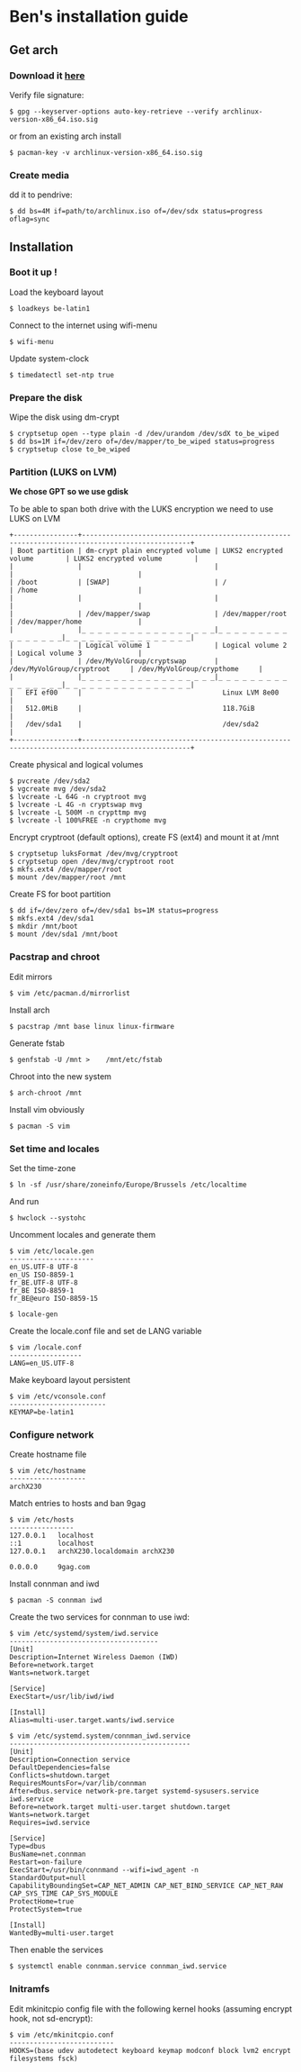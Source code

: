# Ben's installation guide

## Get arch

### Download it [here](https://archlinux.org/download/)

Verify file signature:

    $ gpg --keyserver-options auto-key-retrieve --verify archlinux-version-x86_64.iso.sig

or from an existing arch install

    $ pacman-key -v archlinux-version-x86_64.iso.sig

### Create media

dd it to pendrive:

    $ dd bs=4M if=path/to/archlinux.iso of=/dev/sdx status=progress oflag=sync

## Installation

### Boot it up !

Load the keyboard layout

    $ loadkeys be-latin1

Connect to the internet using wifi-menu

    $ wifi-menu

Update system-clock

    $ timedatectl set-ntp true

### Prepare the disk

Wipe the disk using dm-crypt

    $ cryptsetup open --type plain -d /dev/urandom /dev/sdX to_be_wiped
    $ dd bs=1M if=/dev/zero of=/dev/mapper/to_be_wiped status=progress
    $ cryptsetup close to_be_wiped

### Partition (LUKS on LVM)

**We chose GPT so we use gdisk**

To be able to span both drive with the LUKS encryption we need to use LUKS on LVM

    +----------------+-------------------------------------------------------------------------------------------------+
    | Boot partition | dm-crypt plain encrypted volume | LUKS2 encrypted volume        | LUKS2 encrypted volume        |
    |                |                                 |                               |                               |
    | /boot          | [SWAP]                          | /                             | /home                         |
    |                |                                 |                               |                               |
    |                | /dev/mapper/swap                | /dev/mapper/root              | /dev/mapper/home              |
    |                |_ _ _ _ _ _ _ _ _ _ _ _ _ _ _ _ _|_ _ _ _ _ _ _ _ _ _ _ _ _ _ _ _|_ _ _ _ _ _ _ _ _ _ _ _ _ _ _ _|
    |                | Logical volume 1                | Logical volume 2              | Logical volume 3              |
    |                | /dev/MyVolGroup/cryptswap       | /dev/MyVolGroup/cryptroot     | /dev/MyVolGroup/crypthome     |
    |                |_ _ _ _ _ _ _ _ _ _ _ _ _ _ _ _ _|_ _ _ _ _ _ _ _ _ _ _ _ _ _ _ _|_ _ _ _ _ _ _ _ _ _ _ _ _ _ _ _|
    |   EFI ef00     |                                   Linux LVM 8e00                                                |
    |   512.0MiB     |                                   118.7GiB                                                      |
    |   /dev/sda1    |                                   /dev/sda2                                                     |
    +----------------+-------------------------------------------------------------------------------------------------+

Create physical and logical volumes

    $ pvcreate /dev/sda2
    $ vgcreate mvg /dev/sda2
    $ lvcreate -L 64G -n cryptroot mvg
    $ lvcreate -L 4G -n cryptswap mvg
    $ lvcreate -L 500M -n crypttmp mvg
    $ lvcreate -l 100%FREE -n crypthome mvg

Encrypt cryptroot (default options), create FS (ext4) and mount it at /mnt

    $ cryptsetup luksFormat /dev/mvg/cryptroot
    $ cryptsetup open /dev/mvg/cryptroot root
    $ mkfs.ext4 /dev/mapper/root
    $ mount /dev/mapper/root /mnt

Create FS for boot partition

    $ dd if=/dev/zero of=/dev/sda1 bs=1M status=progress
    $ mkfs.ext4 /dev/sda1
    $ mkdir /mnt/boot
    $ mount /dev/sda1 /mnt/boot

### Pacstrap and chroot

Edit mirrors

    $ vim /etc/pacman.d/mirrorlist

Install arch

    $ pacstrap /mnt base linux linux-firmware

Generate fstab

    $ genfstab -U /mnt >    /mnt/etc/fstab

Chroot into the new system

    $ arch-chroot /mnt

Install vim obviously

    $ pacman -S vim

### Set time and locales

Set the time-zone

    $ ln -sf /usr/share/zoneinfo/Europe/Brussels /etc/localtime

And run

    $ hwclock --systohc

Uncomment locales and generate them

    $ vim /etc/locale.gen
    ---------------------
    en_US.UTF-8 UTF-8  
    en_US ISO-8859-1  
    fr_BE.UTF-8 UTF-8  
    fr_BE ISO-8859-1  
    fr_BE@euro ISO-8859-15  

    $ locale-gen

Create the locale.conf file and set de LANG variable

    $ vim /locale.conf
    ------------------
    LANG=en_US.UTF-8

Make keyboard layout persistent

    $ vim /etc/vconsole.conf
    ------------------------
    KEYMAP=be-latin1

### Configure network

Create hostname file

    $ vim /etc/hostname
    -------------------
    archX230

Match entries to hosts and ban 9gag

    $ vim /etc/hosts
    ----------------
    127.0.0.1	localhost
    ::1 		localhost
    127.0.0.1	archX230.localdomain archX230
    
    0.0.0.0     9gag.com

Install connman and iwd
    
    $ pacman -S connman iwd

Create the two services for connman to use iwd:

    $ vim /etc/systemd/system/iwd.service
    -------------------------------------
    [Unit]
    Description=Internet Wireless Daemon (IWD)
    Before=network.target
    Wants=network.target
    
    [Service]
    ExecStart=/usr/lib/iwd/iwd
    
    [Install]
    Alias=multi-user.target.wants/iwd.service

    $ vim /etc/systemd.system/connman_iwd.service
    ---------------------------------------------
    [Unit]
    Description=Connection service
    DefaultDependencies=false
    Conflicts=shutdown.target
    RequiresMountsFor=/var/lib/connman
    After=dbus.service network-pre.target systemd-sysusers.service iwd.service
    Before=network.target multi-user.target shutdown.target
    Wants=network.target
    Requires=iwd.service
    
    [Service]
    Type=dbus
    BusName=net.connman
    Restart=on-failure
    ExecStart=/usr/bin/connmand --wifi=iwd_agent -n 
    StandardOutput=null
    CapabilityBoundingSet=CAP_NET_ADMIN CAP_NET_BIND_SERVICE CAP_NET_RAW CAP_SYS_TIME CAP_SYS_MODULE
    ProtectHome=true
    ProtectSystem=true
    
    [Install]
    WantedBy=multi-user.target

Then enable the services

    $ systemctl enable connman.service connman_iwd.service

### Initramfs

Edit mkinitcpio config file with the following kernel hooks (assuming encrypt hook, not sd-encrypt):

    $ vim /etc/mkinitcpio.conf
    --------------------------
    HOOKS=(base udev autodetect keyboard keymap modconf block lvm2 encrypt filesystems fsck)

